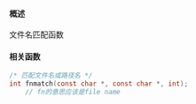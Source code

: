 #### 概述

文件名匹配函数

#### 相关函数

```c
/* 匹配文件名或路径名 */
int fnmatch(const char *, const char *, int);
	// fn的意思应该是file name
```

